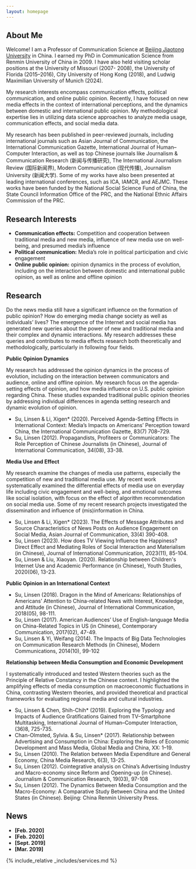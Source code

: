 ```yaml
---
layout: homepage
---
```


## About Me

Welcome! I am a Professor of Communication Science at [Beijing Jiaotong University](http://en.njtu.edu.cn/) in China. I earned my PhD in Communication Science from Renmin University of China in 2009. I have also held visiting scholar positions at the University of Missouri (2007- 2008), the University of Florida (2015–2016), City University of Hong Kong (2018), and Ludwig Maximilian University of Munich (2024).

My research interests encompass communication effects, political communication, and online public opinion. Recently, I have focused on new media effects in the context of international perceptions, and the dynamics between domestic and international public opinion. My methodological expertise lies in utilizing data science approaches to analyze media usage, communication effects, and social media data. 

My research has been published in peer-reviewed journals, including international journals such as Asian Journal of Communication, the International Communication Gazette, International Journal of Human–Computer Interaction, as well as top Chinese journals like Journalism & Communication Research (新闻与传播研究), The International Journalism Review (国际新闻界), Modern Communication (现代传播), Journalism University (新闻大学). Some of my works have also been presented at leading international conferences, such as ICA, IAMCR, and AEJMC. These works have been funded by the National Social Science Fund of China, the State Council Information Office of the PRC, and the National Ethnic Affairs Commission of the PRC.

## Research Interests
- **Communication effects:** Competition and cooperation between traditional media and new media, influence of new media use on well-being, and presumed media’s influence
- **Political communication:** Media’s role in political participation and civic engagement 
- **Online public opinion:** opinion dynamics in the process of evolution, including on the interaction between domestic and international public opinion, as well as online and offline opinion 

## Research
Do the news media still have a significant influence on the formation of public opinion? How do emerging media change society as well as individuals’ lives? The emergence of the Internet and social media has generated new queries about the power of new and traditional media and their complex and dynamic interactions. My research addresses these queries and contributes to media effects research both theoretically and methodologically, particularly in following four fields.

**Public Opinion Dynamics**

My research has addressed the opinion dynamics in the process of evolution, including on the interaction between communicators and audience, online and offline opinion. My research focus on the agenda-setting effects of opinion, and how media influence on U.S. public opinion regarding China. These studies expanded traditional public opinion theories by addressing individual differences in agenda setting research and dynamic evolution of opinion.

- Su, Linsen & Li, Xigen* (2020). Perceived Agenda-Setting Effects in International Context: Media’s Impacts on Americans’ Perception toward China, the International Communication Gazette, 83(7) 708–729. 
- Su, Linsen (2012). Propagandists, Profiteers or Communicators: The Role Perception of Chinese Journalists (in Chinese), Journal of International Communication, 34(08), 33-38.

**Media Use and Effect**

My research examine the changes of media use patterns, especially the competition of new and traditional media use. My recent work systematically examined the differential effects of media use on everyday life including civic engagement and well-being, and emotional outcomes like social isolation, with focus on the effect of algorithm recommendation on social media use. Some of my recent research projects investigated the dissemination and influence of (mis)information in China.

- Su, Linsen & Li, Xigen* (2023). The Effects of Message Attributes and Source Characteristics of News Posts on Audience Engagement on Social Media, Asian Journal of Communication, 33(4) 390-408.
- Su, Linsen (2023). How does TV Viewing Influence the Happiness? Direct Effect and Mediating Roles of Social Interaction and Materialism (in Chinese), Journal of International Communication, 2023(11), 85-104.
- Su, Linsen & Liu, Xiaoyan. (2020). Relationship between Children's Internet Use and Academic Performance (in Chinese), Youth Studies, 2020(06), 13-23.

**Public Opinion in an International Context**

- Su, Linsen (2018). Dragon in the Mind of Americans: Relationships of Americans’ Attention to China-related News with Interest, Knowledge, and Attitude (in Chinese), Journal of International Communication, 2018(05), 98-111. 
- Su, Linsen (2017). American Audiences’ Use of English-language Media on China-Related Topics in US (in Chinese), Contemporary Communication, 2017(02), 47-49.
- Su, Linsen & Yi, Weifang (2014). The Impacts of Big Data Technologies on Communication Research Methods (in Chinese), Modern Communications, 2014(10), 99-102

**Relationship between Media Consumption and Economic Development**

I systematically introduced and tested Western theories such as the Principle of Relative Constancy in the Chinese context. I highlighted the amplifying effects of media consumption on macroeconomic fluctuations in China, contrasting Western theories, and provided theoretical and practical frameworks for evaluating regional media and cultural industries.

- Su, Linsen & Chen, Shih-Chih* (2019). Exploring the Typology and Impacts of Audience Gratifications Gained from TV–Smartphone Multitasking, International Journal of Human–Computer Interaction, (36)8, 725-735.
- Chan-Olmsted, Sylvia. & Su, Linsen* (2017). Relationship between Advertising and Consumption in China: Exploring the Roles of Economic Development and Mass Media, Global Media and China, XX: 1–19.
- Su, Linsen (2010). The Relation between Media Expenditure and General Economy, China Media Research, 6(3), 13-25.
- Su, Linsen (2012). Cointegrative analysis on China’s Advertising Industry and Macro-economy since Reform and Opening-up (in Chinese). Journalism & Communication Research, 19(03), 97-108
- Su, Linsen (2012). The Dynamics Between Media Consumption and the Macro-Economy: A Comparative Study Between China and the United States (in Chinese). Beijing: China Renmin University Press.
  
## News

- **[Feb. 2020]** 
- **[Feb. 2020]** 
- **[Sept. 2019]** 
- **[Mar. 2019]** 

{% include_relative _includes/services.md %}
